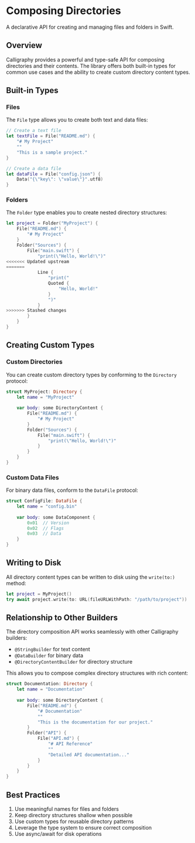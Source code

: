 # Composing Directories

A declarative API for creating and managing files and folders in Swift.

## Overview

Calligraphy provides a powerful and type-safe API for composing directories and their contents. The library offers both built-in types for common use cases and the ability to create custom directory content types.

## Built-in Types

### Files

The `File` type allows you to create both text and data files:

```swift
// Create a text file
let textFile = File("README.md") {
    "# My Project"
    ""
    "This is a sample project."
}

// Create a data file
let dataFile = File("config.json") {
    Data("{\"key\": \"value\"}".utf8)
}
```

### Folders

The `Folder` type enables you to create nested directory structures:

```swift
let project = Folder("MyProject") {
    File("README.md") {
        "# My Project"
    }
    Folder("Sources") {
        File("main.swift") {
            "print(\"Hello, World!\")"
<<<<<<< Updated upstream
=======
            Line {
                "print("
                Quoted {
                    "Hello, World!"
                }
                ")"
            }
>>>>>>> Stashed changes
        }
    }
}
```

## Creating Custom Types

### Custom Directories

You can create custom directory types by conforming to the `Directory` protocol:

```swift
struct MyProject: Directory {
    let name = "MyProject"
    
    var body: some DirectoryContent {
        File("README.md") {
            "# My Project"
        }
        Folder("Sources") {
            File("main.swift") {
                "print(\"Hello, World!\")"
            }
        }
    }
}
```

### Custom Data Files

For binary data files, conform to the `DataFile` protocol:

```swift
struct ConfigFile: DataFile {
    let name = "config.bin"
    
    var body: some DataComponent {
        0x01  // Version
        0x02  // Flags
        0x03  // Data
    }
}
```

## Writing to Disk

All directory content types can be written to disk using the `write(to:)` method:

```swift
let project = MyProject()
try await project.write(to: URL(fileURLWithPath: "/path/to/project"))
```

## Relationship to Other Builders

The directory composition API works seamlessly with other Calligraphy builders:

- `@StringBuilder` for text content
- `@DataBuilder` for binary data
- `@DirectoryContentBuilder` for directory structure

This allows you to compose complex directory structures with rich content:

```swift
struct Documentation: Directory {
    let name = "Documentation"
    
    var body: some DirectoryContent {
        File("README.md") {
            "# Documentation"
            ""
            "This is the documentation for our project."
        }
        Folder("API") {
            File("API.md") {
                "# API Reference"
                ""
                "Detailed API documentation..."
            }
        }
    }
}
```

## Best Practices

1. Use meaningful names for files and folders
2. Keep directory structures shallow when possible
3. Use custom types for reusable directory patterns
4. Leverage the type system to ensure correct composition
5. Use async/await for disk operations
